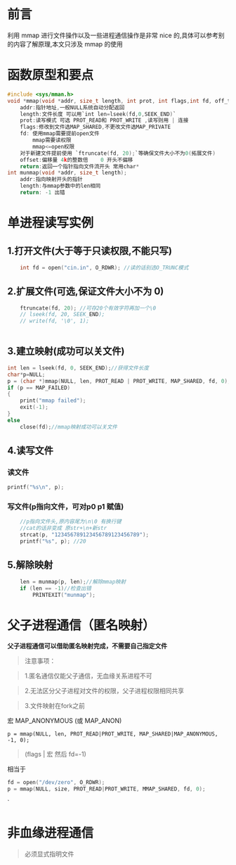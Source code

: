 # 前言

利用 mmap 进行文件操作以及一些进程通信操作是非常 nice 的,具体可以参考别的内容了解原理,本文只涉及 mmap 的使用

# 函数原型和要点

```c
#include <sys/mman.h>
void *mmap(void *addr, size_t length, int prot, int flags,int fd, off_t offset);
    addr:指针地址,一般NULL系统自动分配返回
    length:文件长度 可以用`int len=lseek(fd,0,SEEK_END)`
    prot:读写模式 可选 PROT_READ和 PROT_WRITE ,读写则用 | 连接
    flags:修改到文件选MAP_SHARED,不更改文件选MAP_PRIVATE
    fd: 使用mmap需要提前open文件
        mmap需要读权限
        mmap<=open权限
    对于新建文件提前使用 `ftruncate(fd, 20);`等确保文件大小不为0(拓展文件)
    offset:偏移量 4k的整数倍    0 开头不偏移
    return:返回一个指针指向文件流开头 常用char*
int munmap(void *addr, size_t length);
    addr:指向映射开头的指针
    length:与mmap参数中的len相同
    return: -1 出错
```

# 单进程读写实例

## 1.打开文件(大于等于只读权限,不能只写)

```c
    int fd = open("cin.in", O_RDWR); //读的话别选O_TRUNC模式
```

## 2.扩展文件(可选,保证文件大小不为 0)

```c
    ftruncate(fd, 20); //可存20个有效字符再加一个\0
    // lseek(fd, 20, SEEK_END);
    // write(fd, '\0', 1);
    
```

## 3.建立映射(成功可以关文件)

```c
int len = lseek(fd, 0, SEEK_END);//获得文件长度
char*p=NULL;
p = (char *)mmap(NULL, len, PROT_READ | PROT_WRITE, MAP_SHARED, fd, 0);
if (p == MAP_FAILED)
{   
    print("mmap failed");
    exit(-1);
}
else
    close(fd);//mmap映射成功可以关文件
```
## 4.读写文件

### 读文件
```c
printf("%s\n", p);
```

### 写文件(p指向文件，可对p0 p1 赋值)
```c
    //p指向文件头,原内容尾为\n\0 有换行键
    //cat的话非变成 原str+\n+新str
    strcat(p, "123456789123456789123456789"); 
    printf("%s", p); //20
```

## 5.解除映射
```c
    len = munmap(p, len);//解除mmap映射
    if (len == -1)//检查出错
        PRINTEXIT("munmap");
```

# 父子进程通信（匿名映射）

**父子进程通信可以借助匿名映射完成，不需要自己指定文件**
>注意事项：

> 1.匿名通信仅能父子通信，无血缘关系进程不可

> 2.无法区分父子进程对文件的权限，父子进程权限相同共享

> 3.文件映射在fork之前


宏 MAP_ANONYMOUS (或 MAP_ANON)

`p = mmap(NULL, len, PROT_READ|PROT_WRITE, MAP_SHARED|MAP_ANONYMOUS, -1, 0);`

>(flags | 宏 然后 fd=-1)

相当于

```c
fd = open("/dev/zero", O_RDWR);
p = mmap(NULL, size, PROT_READ|PROT_WRITE, MMAP_SHARED, fd, 0);
```
`


# 非血缘进程通信
> 必须显式指明文件





